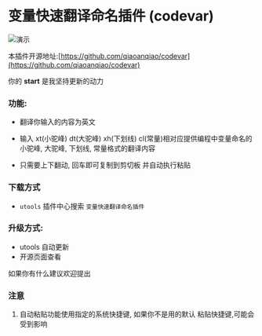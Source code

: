 # 变量快速翻译命名插件 (codevar)

![演示](http://ww1.sinaimg.cn/large/0076ZmKJly1g8m4bsr0hcg30tg0lywzi.gif)

本插件开源地址:[https://github.com/qiaoanqiao/codevar](https://github.com/qiaoanqiao/codevar) 

你的 **start** 是我坚持更新的动力

### 功能:

- 翻译你输入的内容为英文

- 输入 xt(小驼峰) dt(大驼峰) xh(下划线) cl(常量)相对应提供编程中变量命名的小驼峰, 大驼峰, 下划线, 常量格式的翻译内容

- 只需要上下翻动, 回车即可复制到剪切板 并自动执行粘贴

### 下载方式    

- `utools` 插件中心搜索 `变量快速翻译命名插件`

### 升级方式:

- utools 自动更新
- 开源页面查看

如果你有什么建议欢迎提出

### 注意

1. 自动粘贴功能使用指定的系统快捷键, 如果你不是用的默认 粘贴快捷键,可能会受到影响
